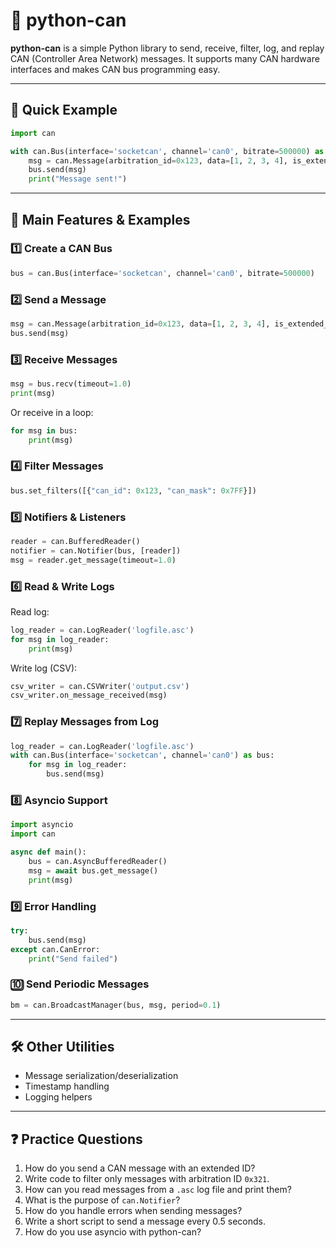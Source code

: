 # 🚌 python-can

**python-can** is a simple Python library to send, receive, filter, log, and replay CAN (Controller Area Network) messages. It supports many CAN hardware interfaces and makes CAN bus programming easy.

---

## 🚀 Quick Example

```python
import can

with can.Bus(interface='socketcan', channel='can0', bitrate=500000) as bus:
    msg = can.Message(arbitration_id=0x123, data=[1, 2, 3, 4], is_extended_id=False)
    bus.send(msg)
    print("Message sent!")
```

---

## 🧩 Main Features & Examples

### 1️⃣ Create a CAN Bus

```python
bus = can.Bus(interface='socketcan', channel='can0', bitrate=500000)
```

### 2️⃣ Send a Message

```python
msg = can.Message(arbitration_id=0x123, data=[1, 2, 3, 4], is_extended_id=False)
bus.send(msg)
```

### 3️⃣ Receive Messages

```python
msg = bus.recv(timeout=1.0)
print(msg)
```
Or receive in a loop:
```python
for msg in bus:
    print(msg)
```

### 4️⃣ Filter Messages

```python
bus.set_filters([{"can_id": 0x123, "can_mask": 0x7FF}])
```

### 5️⃣ Notifiers & Listeners

```python
reader = can.BufferedReader()
notifier = can.Notifier(bus, [reader])
msg = reader.get_message(timeout=1.0)
```

### 6️⃣ Read & Write Logs

Read log:
```python
log_reader = can.LogReader('logfile.asc')
for msg in log_reader:
    print(msg)
```
Write log (CSV):
```python
csv_writer = can.CSVWriter('output.csv')
csv_writer.on_message_received(msg)
```

### 7️⃣ Replay Messages from Log

```python
log_reader = can.LogReader('logfile.asc')
with can.Bus(interface='socketcan', channel='can0') as bus:
    for msg in log_reader:
        bus.send(msg)
```

### 8️⃣ Asyncio Support

```python
import asyncio
import can

async def main():
    bus = can.AsyncBufferedReader()
    msg = await bus.get_message()
    print(msg)
```

### 9️⃣ Error Handling

```python
try:
    bus.send(msg)
except can.CanError:
    print("Send failed")
```

### 🔟 Send Periodic Messages

```python
bm = can.BroadcastManager(bus, msg, period=0.1)
```

---

## 🛠️ Other Utilities

- Message serialization/deserialization
- Timestamp handling
- Logging helpers

---

## ❓ Practice Questions

1. How do you send a CAN message with an extended ID?
2. Write code to filter only messages with arbitration ID `0x321`.
3. How can you read messages from a `.asc` log file and print them?
4. What is the purpose of `can.Notifier`?
5. How do you handle errors when sending messages?
6. Write a short script to send a message every 0.5 seconds.
7. How do you use asyncio with python-can?
